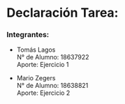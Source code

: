 # Declaración Tarea:

### Integrantes:

* Tomás Lagos  
N° de Alumno: 18637922  
Aporte: Ejercicio 1

* Mario Zegers  
N° de Alumno: 18638821  
Aporte: Ejercicio 2